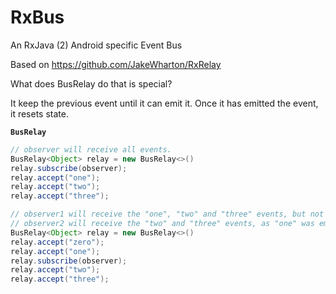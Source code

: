 # RxBus
An RxJava (2) Android specific Event Bus

Based on https://github.com/JakeWharton/RxRelay 

What does BusRelay do that is special? 

It keep the previous event until it can emit it. Once it has emitted the event, it resets state.

**`BusRelay`**

```java
// observer will receive all events.
BusRelay<Object> relay = new BusRelay<>()
relay.subscribe(observer);
relay.accept("one");
relay.accept("two");
relay.accept("three");
```
```java
// observer1 will receive the "one", "two" and "three" events, but not "zero"
// observer2 will receive the "two" and "three" events, as "one" was emited to observer1
BusRelay<Object> relay = new BusRelay<>()
relay.accept("zero");
relay.accept("one");
relay.subscribe(observer);
relay.accept("two");
relay.accept("three");
```
